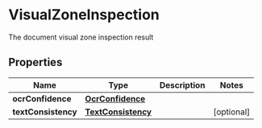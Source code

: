 

# VisualZoneInspection

The document visual zone inspection result

## Properties

| Name | Type | Description | Notes |
|------------ | ------------- | ------------- | -------------|
|**ocrConfidence** | [**OcrConfidence**](OcrConfidence.md) |  |  |
|**textConsistency** | [**TextConsistency**](TextConsistency.md) |  |  [optional] |



